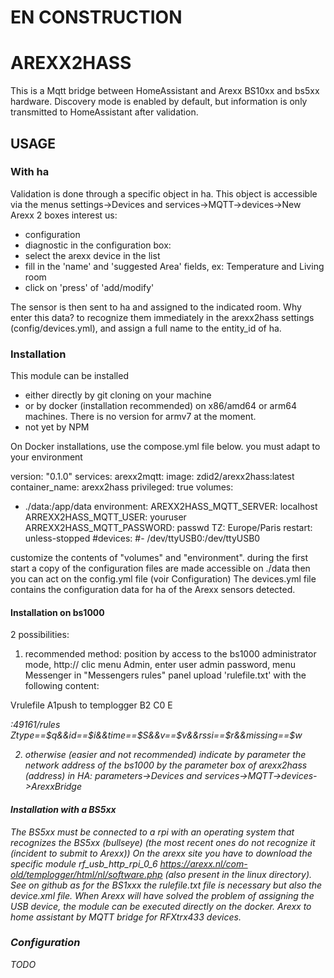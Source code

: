 # EN CONSTRUCTION

# AREXX2HASS

This is a Mqtt bridge between HomeAssistant and Arexx BS10xx and bs5xx hardware.
Discovery mode is enabled by default, but information is only transmitted to HomeAssistant after validation.

## USAGE 
### With ha
Validation is done through a specific object in ha.
This object is accessible via the menus
settings->Devices and services->MQTT->devices->New Arexx
2 boxes interest us:
- configuration
- diagnostic
in the configuration box:
- select the arexx device in the list
- fill in the 'name' and 'suggested Area' fields, ex: Temperature and Living room
- click on 'press' of 'add/modify'

The sensor is then sent to ha and assigned to the indicated room.
Why enter this data? to recognize them immediately in the arexx2hass settings (config/devices.yml), and assign a full name to the entity_id of ha.

### Installation
This module can be installed
- either directly by git cloning on your machine
- or by docker (installation recommended) on x86/amd64 or arm64 machines. There is no version for armv7 at the moment.
- not yet by NPM

On Docker installations, use the compose.yml file below. you must adapt to your environment

version: "0.1.0"
services:
arexx2mqtt:
image: zdid2/arexx2hass:latest
container_name: arexx2hass
privileged: true
volumes:
- ./data:/app/data
environment:
AREXX2HASS_MQTT_SERVER: localhost
ARREXX2HASS_MQTT_USER: youruser
ARREXX2HASS_MQTT_PASSWORD: passwd
TZ: Europe/Paris
restart: unless-stopped
#devices:
#- /dev/ttyUSB0:/dev/ttyUSB0

customize the contents of "volumes" and "environment".
during the first start a copy of the configuration files are made accessible on ./data
then you can act on the config.yml file (voir Configuration)
The devices.yml file contains the configuration data for ha of the Arexx sensors detected.

#### Installation on bs1000
2 possibilities:
1) recommended method: position by access to the bs1000 administrator mode, http://<ADRESSE IP BS1000>
clic menu Admin, enter user admin password,
menu Messenger
in "Messengers rules" panel upload 'rulefile.txt' with the following content:

Vrulefile
A1push to templogger
B2
C0
E<ADDRESS OF AREXX2HASS>:49161/rules
Ztype==$q&&id==$i&&time==$S&&v==$v&&rssi==$r&&missing==$w

2) otherwise (easier and not recommended) indicate by parameter the network address of the bs1000 by the parameter box of arexx2hass (address) in HA:
parameters->Devices and services->MQTT->devices->ArexxBridge

#### Installation with a BS5xx
The BS5xx must be connected to a rpi with an operating system that recognizes the BS5xx (bullseye) (the most recent ones do not recognize it (incident to submit to Arexx))
On the arexx site you have to download the specific module rf_usb_http_rpi_0_6 https://arexx.nl/com-old/templogger/html/nl/software.php (also present in the linux directory). See on github
as for the BS1xxx the rulefile.txt file is necessary but also the device.xml file.
When Arexx will have solved the problem of assigning the USB device, the module can be executed directly on the docker.
Arexx to home assistant by MQTT bridge for RFXtrx433 devices. 


### Configuration
TODO

